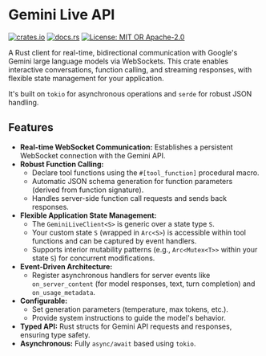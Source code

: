 # Gemini Live API

[![crates.io](https://img.shields.io/crates/v/gemini-live-api.svg)](https://crates.io/crates/gemini-live-api)
[![docs.rs](https://docs.rs/gemini-live-api/badge.svg)](https://docs.rs/gemini-live-api)
[![License: MIT OR Apache-2.0](https://img.shields.io/badge/license-MIT%20OR%20Apache--2.0-blue.svg)](LICENSE-MIT)
<!-- TODO: Add build status badge once CI is set up -->

A Rust client for real-time, bidirectional communication with Google's Gemini large language models via WebSockets. This crate enables interactive conversations, function calling, and streaming responses, with flexible state management for your application.

It's built on `tokio` for asynchronous operations and `serde` for robust JSON handling.

## Features

*   **Real-time WebSocket Communication:** Establishes a persistent WebSocket connection with the Gemini API.
*   **Robust Function Calling:**
    *   Declare tool functions using the `#[tool_function]` procedural macro.
    *   Automatic JSON schema generation for function parameters (derived from function signature).
    *   Handles server-side function call requests and sends back responses.
*   **Flexible Application State Management:**
    *   The `GeminiLiveClient<S>` is generic over a state type `S`.
    *   Your custom state `S` (wrapped in `Arc<S>`) is accessible within tool functions and can be captured by event handlers.
    *   Supports interior mutability patterns (e.g., `Arc<Mutex<T>>` within your state `S`) for concurrent modifications.
*   **Event-Driven Architecture:**
    *   Register asynchronous handlers for server events like `on_server_content` (for model responses, text, turn completion) and `on_usage_metadata`.
*   **Configurable:**
    *   Set generation parameters (temperature, max tokens, etc.).
    *   Provide system instructions to guide the model's behavior.
*   **Typed API:** Rust structs for Gemini API requests and responses, ensuring type safety.
*   **Asynchronous:** Fully `async/await` based using `tokio`.

